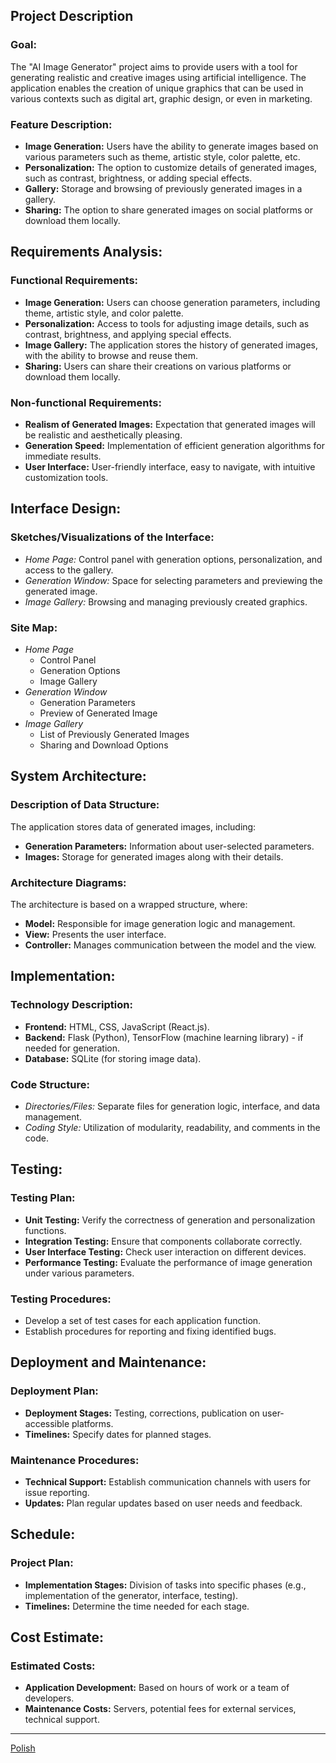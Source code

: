 ## Project Description

### Goal:

The "AI Image Generator" project aims to provide users with a tool for generating realistic and creative images using artificial intelligence. The application enables the creation of unique graphics that can be used in various contexts such as digital art, graphic design, or even in marketing.

### Feature Description:

- **Image Generation:** Users have the ability to generate images based on various parameters such as theme, artistic style, color palette, etc.
- **Personalization:** The option to customize details of generated images, such as contrast, brightness, or adding special effects.
- **Gallery:** Storage and browsing of previously generated images in a gallery.
- **Sharing:** The option to share generated images on social platforms or download them locally.

## Requirements Analysis:

### Functional Requirements:

- **Image Generation:** Users can choose generation parameters, including theme, artistic style, and color palette.
- **Personalization:** Access to tools for adjusting image details, such as contrast, brightness, and applying special effects.
- **Image Gallery:** The application stores the history of generated images, with the ability to browse and reuse them.
- **Sharing:** Users can share their creations on various platforms or download them locally.

### Non-functional Requirements:

- **Realism of Generated Images:** Expectation that generated images will be realistic and aesthetically pleasing.
- **Generation Speed:** Implementation of efficient generation algorithms for immediate results.
- **User Interface:** User-friendly interface, easy to navigate, with intuitive customization tools.

## Interface Design:

### Sketches/Visualizations of the Interface:

- *Home Page:* Control panel with generation options, personalization, and access to the gallery.
- *Generation Window:* Space for selecting parameters and previewing the generated image.
- *Image Gallery:* Browsing and managing previously created graphics.

### Site Map:

- *Home Page*
    - Control Panel
    - Generation Options
    - Image Gallery
- *Generation Window*
    - Generation Parameters
    - Preview of Generated Image
- *Image Gallery*
    - List of Previously Generated Images
    - Sharing and Download Options

## System Architecture:

### Description of Data Structure:

The application stores data of generated images, including:

- **Generation Parameters:** Information about user-selected parameters.
- **Images:** Storage for generated images along with their details.

### Architecture Diagrams:

The architecture is based on a wrapped structure, where:

- **Model:** Responsible for image generation logic and management.
- **View:** Presents the user interface.
- **Controller:** Manages communication between the model and the view.

## Implementation:

### Technology Description:

- **Frontend:** HTML, CSS, JavaScript (React.js).
- **Backend:** Flask (Python), TensorFlow (machine learning library) - if needed for generation.
- **Database:** SQLite (for storing image data).

### Code Structure:

- *Directories/Files:* Separate files for generation logic, interface, and data management.
- *Coding Style:* Utilization of modularity, readability, and comments in the code.

## Testing:

### Testing Plan:

- **Unit Testing:** Verify the correctness of generation and personalization functions.
- **Integration Testing:** Ensure that components collaborate correctly.
- **User Interface Testing:** Check user interaction on different devices.
- **Performance Testing:** Evaluate the performance of image generation under various parameters.

### Testing Procedures:

- Develop a set of test cases for each application function.
- Establish procedures for reporting and fixing identified bugs.

## Deployment and Maintenance:

### Deployment Plan:

- **Deployment Stages:** Testing, corrections, publication on user-accessible platforms.
- **Timelines:** Specify dates for planned stages.

### Maintenance Procedures:

- **Technical Support:** Establish communication channels with users for issue reporting.
- **Updates:** Plan regular updates based on user needs and feedback.

## Schedule:

### Project Plan:

- **Implementation Stages:** Division of tasks into specific phases (e.g., implementation of the generator, interface, testing).
- **Timelines:** Determine the time needed for each stage.

## Cost Estimate:

### Estimated Costs:

- **Application Development:** Based on hours of work or a team of developers.
- **Maintenance Costs:** Servers, potential fees for external services, technical support.

---
[Polish](READMEPL.md)